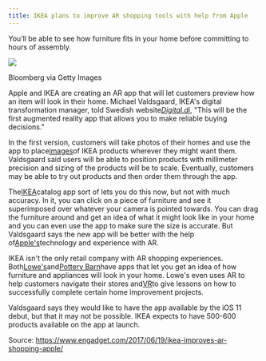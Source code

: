 ```yaml
---
title: IKEA plans to improve AR shopping tools with help from Apple
---
```


You’ll be able to see how furniture fits in your home before committing to hours of assembly.



![](https://o.aolcdn.com/images/dims?quality=100&image_uri=http%3A%2F%2Fo.aolcdn.com%2Fdims-shared%2Fdims3%2FGLOB%2Fcrop%2F4000x2667%2B0%2B0%2Fresize%2F1600x1067%21%2Fformat%2Fjpg%2Fquality%2F85%2Fhttp%3A%2F%2Fo.aolcdn.com%2Fhss%2Fstorage%2Fmidas%2F5753e34113e3c608e558c7d1bd533c95%2F205003391%2F460623244.jpg&client=cbc79c14efcebee57402&signature=ea77eb3f97d65b75fb3eaf0896fba50f77ddd802)

Bloomberg via Getty Images

Apple and IKEA are creating an AR app that will let customers preview how an item will look in their home. Michael Valdsgaard, IKEA's digital transformation manager, told Swedish website[_Digital.di_](http://digital.di.se/artikel/ikea-om-samarbetet-med-apple-superintressant-for-oss), "This will be the first augmented reality app that allows you to make reliable buying decisions."

In the first version, customers will take photos of their homes and use the app to place[images](https://www.engadget.com/2016/04/05/ikea-htc-vive-kitchen-vr-app/)of IKEA products wherever they might want them. Valdsgaard said users will be able to position products with millimeter precision and sizing of the products will be to scale. Eventually, customers may be able to try out products and then order them through the app.

The[IKEA](https://www.engadget.com/2017/06/08/ikea-mars-simulator-teenage-engineering/)catalog app sort of lets you do this now, but not with much accuracy. In it, you can click on a piece of furniture and see it superimposed over whatever your camera is pointed towards. You can drag the furniture around and get an idea of what it might look like in your home and you can even use the app to make sure the size is accurate. But Valdsgaard says the new app will be better with the help of[Apple's](https://www.engadget.com/2014/09/07/ikea-apple-ad-parody/)technology and experience with AR.

IKEA isn't the only retail company with AR shopping experiences. Both[Lowe's](https://www.engadget.com/2016/06/09/lowes-tango-ar-app/)and[Pottery Barn](https://www.engadget.com/2017/03/20/pottery-barn-ar-app/)have apps that let you get an idea of how furniture and appliances will look in your home. Lowe's even uses AR to help customers navigate their stores and[VR](https://www.engadget.com/2017/03/14/lowe-s-is-using-ar-and-vr-to-make-how-to-easier/)to give lessons on how to successfully complete certain home improvement projects.

Valdsgaard says they would like to have the app available by the iOS 11 debut, but that it may not be possible. IKEA expects to have 500-600 products available on the app at launch.



Source: https://www.engadget.com/2017/06/19/ikea-improves-ar-shopping-apple/

